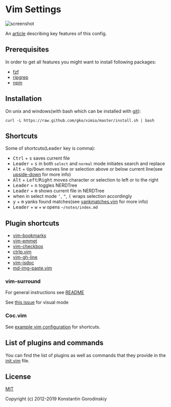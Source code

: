 # Vim Settings

![screenshot](https://raw.github.com/gko/vimio/master/screenshot.png)

An [article](https://dev.to/konstantin/configuring-a-perfect-editor-for-frontend-development-1pe5) describing  key features of this config.

## Prerequisites

In order to get all features you might want to install following packages:
- [fzf](https://github.com/junegunn/fzf)
- [ripgrep](https://github.com/BurntSushi/ripgrep)
- [npm](https://www.npmjs.com/get-npm)

## Installation

On unix and windows(with bash which can be installed with [git](http://msysgit.github.io/)):
```shell
curl -L https://raw.github.com/gko/vimio/master/install.sh | bash
```

## Shortcuts

Some of shortcuts(<kbd>Leader</kbd> key is comma):

* <kbd>Ctrl</kbd> + <kbd>s</kbd> saves current file
* <kbd>Leader</kbd> + <kbd>s</kbd> in both `select` and `normal` mode initiates search and replace
* <kbd>Alt</kbd> + <kbd>Up</kbd>/<kbd>Down</kbd> moves line or selection above
   or below current line(see [upside-down](https://github.com/gko/upside-down) for more info)
* <kbd>Alt</kbd> + <kbd>Left</kbd>/<kbd>Right</kbd> moves character or
   selection to left or to the right
* <kbd>Leader</kbd> + <kbd>n</kbd> toggles NERDTree
* <kbd>Leader</kbd> + <kbd>m</kbd> shows current file in NERDTree
* when in select mode <kbd>'</kbd>, <kbd>"</kbd>, <kbd>(</kbd> wraps selection accordingly
* <kbd>y</kbd> + <kbd>m</kbd> yanks found matches(see
   [yankmatches.vim](https://github.com/yko/vimio/blob/master/after/plugin/yankmatches.vim)
   for more info)
* <kbd>Leader</kbd> + <kbd>w</kbd> + <kbd>w</kbd> opens `~/notes/index.md`

## Plugin shortcuts

* [vim-bookmarks](https://github.com/MattesGroeger/vim-bookmarks#usage)
* [vim-emmet](https://github.com/mattn/emmet-vim#quick-tutorial)
* [vim-checkbox](https://github.com/jkramer/vim-checkbox#usage)
* [ctrlp.vim](https://github.com/ctrlpvim/ctrlp.vim#basic-usage)
* [vim-gh-line](https://github.com/ruanyl/vim-gh-line#how-to-use)
* [vim-jsdoc](https://github.com/heavenshell/vim-jsdoc#usage)
* [md-img-paste.vim](https://github.com/ferrine/md-img-paste.vim#usage)

### vim-surround

For general instructions see
[README](https://github.com/tpope/vim-surround#surroundvim)

See [this issue](https://github.com/tpope/vim-surround/issues/220) for visual mode

### Coc.vim

See [example vim configuration](https://github.com/neoclide/coc.nvim#example-vim-configuration) for shortcuts.

## List of plugins and commands

You can find the list of plugins as well as commands that they provide in the [init.vim](https://github.com/gko/vimio/blob/master/init.vim) file.

## License

[MIT](http://opensource.org/licenses/MIT)

Copyright (c) 2012-2019 Konstantin Gorodinskiy
